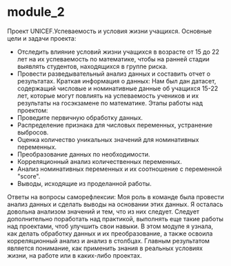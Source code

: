 # module_2
Проект UNICEF.Успеваемость и условия жизни учащихся.
Основные цели и задачи проекта:
- Отследить влияние условий жизни учащихся в возрасте от 15 до 22 лет на их успеваемость по математике, чтобы на ранней стадии выявлять студентов, находящихся в группе риска.
- Провести разведывательный анализ данных и составить отчет о результатах.
Краткая информация о данных:
Нам был дан датасет, содержащий числовые и номинативные данные об учащихся 15-22 лет, которые могут повлиять на успеваемость учеников и их результаты на госэкзамене по математике.
Этапы работы над проектом:
- Проведите первичную обработку данных.
- Распределение признака для числовых переменных, устранение выбросов.
- Оценка количество уникальных значений для номинативных переменных.
- Преобразование данных по необходимости.
- Корреляционный анализ количественных переменных.
- Анализ номинативных переменных и их соотношение с переменной "score".
- Выводы, исходящие из проделанной работы.

Ответы на вопросы саморефлексии:
Моя роль в команде была провести анализ данных и сделать выводы на основании этих данных.
Я осталась довольна анализом значений и тем, что из них следует.
Следует дополнительно поработать над практикой, выполнять еще такие работы над проектами, чтоб улучшить свои навыки.
В этом модуле я узнала, как делать обработку данных и их преобразование, а также освоила корреляционный анализ и анализ в столбцах.
Главным результатом является понимание, как применить знания в реальных условиях жизни, на работе или в каких-либо проектах.
